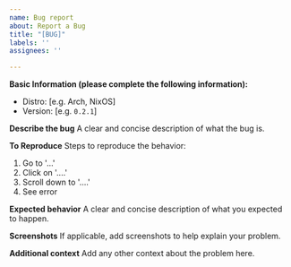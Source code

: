 ```yaml
---
name: Bug report
about: Report a Bug
title: "[BUG]"
labels: ''
assignees: ''

---
```


**Basic Information (please complete the following information):**
 - Distro: [e.g. Arch, NixOS]
 - Version: [e.g. `0.2.1`]

**Describe the bug**
A clear and concise description of what the bug is.

**To Reproduce**
Steps to reproduce the behavior:
1. Go to '...'
2. Click on '....'
3. Scroll down to '....'
4. See error

**Expected behavior**
A clear and concise description of what you expected to happen.

**Screenshots**
If applicable, add screenshots to help explain your problem.

**Additional context**
Add any other context about the problem here.
